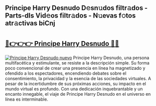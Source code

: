 ## Principe Harry Desnudo D𝚎sn𝚞dos filtr𝚊dos - Parts-dIs Vid𝚎os filtr𝚊dos - N𝚞evas f𝚘tos atr𝚊ctivas biCnj

# <h2><a href="http://mb6xc0g.tromn.icu/?c=Principe+Harry+Desnudo">🔗👉👉👉 Principe Harry Desnudo 🔗🔗</a></h2>

[![Principe Harry Desnudo nuevo](https://i.imgur.com/pEAQMta.gif)](http://mb6xc0g.tromn.icu/?c=Principe+Harry+Desnudo)
Principe Harry Desnudo, una persona multifacética y estimulante, se resiste a la descripción simple. Su forma poco convencional de crear una presencia en línea ha magnetizado y ofendido a los espectadores, encendiendo debates sobre el consentimiento, la privacidad y la esencia de las sociedades virtuales. A pesar de la incertidumbre de sus próximas acciones, su impacto en el mundo virtual es profundo. Con una dedicación inquebrantable y un encanto innegable, el viaje de Principe Harry Desnudo en el universo en línea es interminable.
